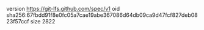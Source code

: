 version https://git-lfs.github.com/spec/v1
oid sha256:67fbdd91f8e0fc05a7cae19abe367086d64db09ca9d47fcf827deb0823f57ccf
size 2822
